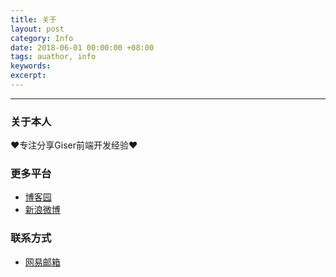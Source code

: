 ```yaml
---
title: 关于
layout: post
category: Info
date: 2018-06-01 00:00:00 +08:00
tags: auathor, info
keywords: 
excerpt: 
---
```


******

### 关于本人

❤专注分享Giser前端开发经验❤

### 更多平台

* [博客园](www.cnblogs.com/sharealex)
* [新浪微博](weibo.com/fugang521)

### 联系方式

* [网易邮箱](sharealex@163.com)
